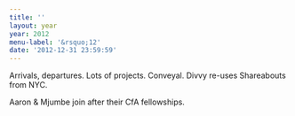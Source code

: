 ```yaml
---
title: ''
layout: year
year: 2012
menu-label: '&rsquo;12'
date: '2012-12-31 23:59:59'
---
```


Arrivals, departures. Lots of projects. Conveyal. Divvy re-uses Shareabouts from NYC.

Aaron & Mjumbe join after their CfA fellowships.

